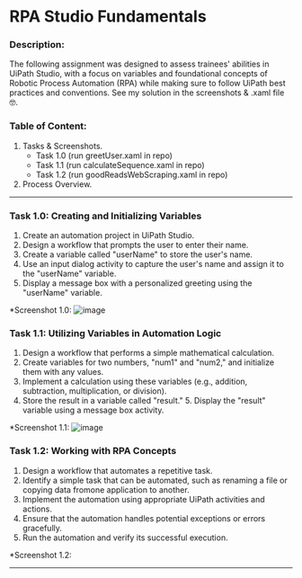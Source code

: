 # RPA Studio Fundamentals

### Description:
The following assignment was designed to assess trainees' abilities in UiPath Studio, with a focus on variables and foundational concepts of Robotic Process Automation (RPA) while making sure to follow UiPath best practices and conventions. See my solution in the screenshots & .xaml file 🤓.


### Table of Content:
1. Tasks & Screenshots.
   * Task 1.0 (run greetUser.xaml in repo)
   * Task 1.1 (run calculateSequence.xaml in repo)
   * Task 1.2 (run goodReadsWebScraping.xaml in repo)
2. Process Overview.
___


### Task 1.0: Creating and Initializing Variables
  1. Create an automation project in UiPath Studio. 
  2. Design a workflow that prompts the user to enter their name. 
  3. Create a variable called "userName" to store the user's name. 
  4. Use an input dialog activity to capture the user's name and assign it to the "userName" variable. 
  5. Display a message box with a personalized greeting using the "userName" variable.
  
  
*Screenshot 1.0:
![image](https://github.com/4th-IR-Ghana/oreoAssignment1/assets/45500876/3bf248a5-b78b-4c47-8db4-ee74957bf6b0)

  
  
### Task 1.1: Utilizing Variables in Automation Logic 
  1. Design a workflow that performs a simple mathematical calculation. 
  2. Create variables for two numbers, "num1" and "num2," and initialize them with any values. 
  3. Implement a calculation using these variables (e.g., addition, subtraction, multiplication, or division). 
  4. Store the result in a variable called "result." 5. Display the "result" variable using a message box activity.
  

*Screenshot 1.1:
![image](https://github.com/4th-IR-Ghana/oreoAssignment1/assets/45500876/d173e8b9-2a59-4ee8-af99-4ceb24600300)



### Task 1.2: Working with RPA Concepts 
  1. Design a workflow that automates a repetitive task. 
  2. Identify a simple task that can be automated, such as renaming a file or copying data fromone application to another. 
  3. Implement the automation using appropriate UiPath activities and actions. 
  4. Ensure that the automation handles potential exceptions or errors gracefully. 
  5. Run the automation and verify its successful execution.

*Screenshot 1.2:



___
